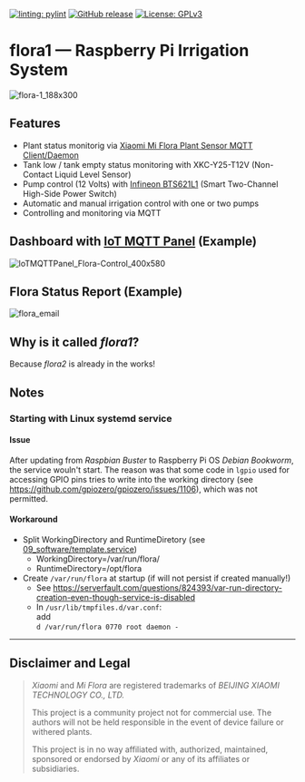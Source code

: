 [![linting: pylint](https://github.com/matthias-bs/flora1/actions/workflows/pylint.yml/badge.svg)](https://github.com/matthias-bs/flora1/actions/workflows/pylint.yml)
[![GitHub release](https://img.shields.io/github/release/matthias-bs/flora1?maxAge=3600)](https://github.com/matthias-bs/flora1/releases)
[![License: GPLv3](https://img.shields.io/badge/license-GPLv3-green)](https://github.com/matthias-bs/flora1/blob/main/LICENSE)

# flora1 &mdash; Raspberry Pi Irrigation System


![flora-1_188x300](https://user-images.githubusercontent.com/83612361/120393655-9590ad80-c332-11eb-8bba-2d2cbcf6389f.jpg)


## Features
* Plant status monitorig via [Xiaomi Mi Flora Plant Sensor MQTT Client/Daemon](https://github.com/ThomDietrich/miflora-mqtt-daemon)
* Tank low / tank empty status monitoring with XKC-Y25-T12V (Non-Contact Liquid Level Sensor)
* Pump control (12 Volts) with [Infineon BTS621L1](https://www.infineon.com/cms/en/product/power/smart-low-side-high-side-switches/high-side-switches/classic-profet-12v-automotive-smart-high-side-switch/bts621l1-e3128a/) (Smart Two-Channel High-Side Power Switch)
* Automatic and manual irrigation control with one or two pumps
* Controlling and monitoring via MQTT 


## Dashboard with [IoT MQTT Panel](https://snrlab.in/iot/iot-mqtt-panel-user-guide) (Example)

![IoTMQTTPanel_Flora-Control_400x580](https://user-images.githubusercontent.com/83612361/120223811-7adf0b80-c242-11eb-98a7-2d18f1335ca9.png)

## Flora Status Report (Example)

![flora_email](https://user-images.githubusercontent.com/83612361/120225128-f5108f80-c244-11eb-9133-0f7b753c0b68.png)

## Why is it called _flora1_?

Because _flora2_ is already in the works!

## Notes

### Starting with Linux systemd service

#### Issue

After updating from *Raspbian Buster* to Raspberry Pi OS *Debian Bookworm*, the service wouln't start. The reason was that some code in `lgpio` used for accessing GPIO pins tries to write into the working directory (see https://github.com/gpiozero/gpiozero/issues/1106), which was not permitted.

#### Workaround

* Split WorkingDirectory and RuntimeDiretory (see [09_software/template.service](https://github.com/matthias-bs/Flora1/blob/2-starting-via-linux-systemd-service-fails/09_software/template.service))
  * WorkingDirectory=/var/run/flora/
  * RuntimeDirectory=/opt/flora
* Create `/var/run/flora` at startup (if will not persist if created manually!)
  * See https://serverfault.com/questions/824393/var-run-directory-creation-even-though-service-is-disabled
  * In `/usr/lib/tmpfiles.d/var.conf`:<br>
    add<br>
    `d /var/run/flora 0770 root daemon -`

----

## Disclaimer and Legal

> *Xiaomi* and *Mi Flora* are registered trademarks of *BEIJING XIAOMI TECHNOLOGY CO., LTD.*
>
> This project is a community project not for commercial use.
> The authors will not be held responsible in the event of device failure or withered plants.
>
> This project is in no way affiliated with, authorized, maintained, sponsored or endorsed by *Xiaomi* or any of its affiliates or subsidiaries.
